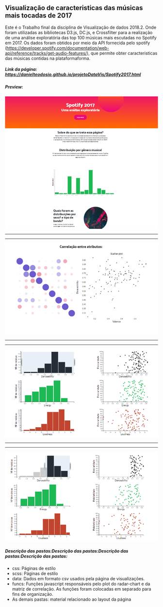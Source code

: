 ## Visualização de caracteristicas das músicas mais tocadas  de 2017

Este é o Trabalho final da disciplina de Visualização de dados 2018.2. Onde foram utilizadas as bibliotecas D3.js, DC.js, e Crossfilter para a realização de uma análise exploratória das top 100 músicas mais escutadas no Spotify em 2017.
Os dados foram obtidos por meio da API fornecida pelo spotify (https://developer.spotify.com/documentation/web-api/reference/tracks/get-audio-features/), que permite obter caracteristicas das músicas contidas na plataformaforma.

##### Link da página: https://danielteodosio.github.io/projetoDataVis/Spotify2017.html

##### Preview:

![](https://github.com/danielteodosio/projetoDataVis/blob/master/page-image/page0.png?raw=true)

------------

------------




![](https://github.com/danielteodosio/projetoDataVis/blob/master/page-image/page1.png?raw=true)


------------


------------
![](https://github.com/danielteodosio/projetoDataVis/blob/master/page-image/page2.png?raw=true)


------------


------------
![](https://github.com/danielteodosio/projetoDataVis/blob/master/page-image/page3.png?raw=true)



##### Descrição das pastas:Descrição das pastas:Descrição das pastas:Descrição das pastas:
- css: Páginas de estilo 
- scss: Páginas de estilo 
- data: Dados em formato csv usados pela página de visualizações. 
- funcs: Funções javascript responsáveis pelo plot do radar-chart e da matriz de correlação. As funções foram colocadas em separado para fins de organização.
- As demais pastas: material relacionado ao layout da página
